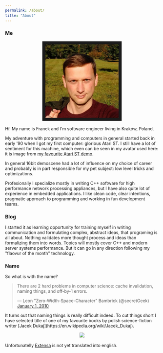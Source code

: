 ```yaml
---
permalink: /about/
title: "About"
---
```


### Me
<p align="center"><img src="/assets/images/bio-photo.jpg" alt="Bio Photo" width="240" border="10" /></p>
Hi!
My name is Franek and I'm software engineer living in Kraków, Poland. 

My adventure with programming and computers in general started back in early '90 when I got my first computer: glorious Atari ST. I still have a lot of sentiment for this machine, which even can be seen in my avatar used here: it is image from [my favourite Atari ST demo](https://www.youtube.com/watch?feature=player_embedded&v=IJGGAJIla3Y).

In general 16bit demoscene had a lot of influence on my choice of career and probably is in part responsible for my pet subject: low level tricks and optimizations.


Profesionally I specialize mostly in writing C++ software for high performance network processing appliances, but I have also quite lot of experience in embedded applications. I like clean code, clear intentions, pragmatic approach to programming and working in fun development teams.

### Blog
I started it as learning opportunity for training myself in writing communication and formulating complex, abstract ideas, that programing is all about. Nothing validates more thought process and ideas than formalizing them into words.
Topics will mostly cover C++ and modern server systems performance. But it can go in any direction following my "flaovur of the month" technology.

### Name
So what is with the name? 
<blockquote class="twitter-tweet"><p lang="en" dir="ltr">There are 2 hard problems in computer science: cache invalidation, naming things, and off-by-1 errors.</p>&mdash; Leon &quot;Zero-Width-Space-Character&quot; Bambrick (@secretGeek) <a href="https://twitter.com/secretGeek/status/7269997868?ref_src=twsrc%5Etfw">January 1, 2010</a></blockquote> <script async src="https://platform.twitter.com/widgets.js" charset="utf-8"></script>
It turns out that naming things is really difficult indeed. To cut things short I have selected title of one of my favourite books by polish science-fiction writer [Jacek Dukaj](https://en.wikipedia.org/wiki/Jacek_Dukaj). 
<p align="center">
  <img width="240" src="https://i.gr-assets.com/images/S/compressed.photo.goodreads.com/books/1296904924l/1451627.jpg">
</p>



Unfortunatelly [Extensa](https://www.goodreads.com/book/show/1451627.Extensa) is not yet translated into english.
